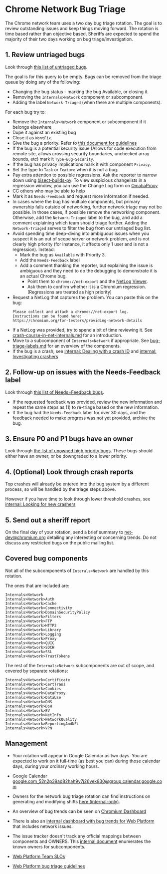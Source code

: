 # Chrome Network Bug Triage

The Chrome network team uses a two day bug triage rotation. The goal is to
review outstanding issues and keep things moving forward. The rotation is time
based rather than objective based. Sheriffs are expected to spend the majority
of their two days working on bug triage/investigation.

## 1. Review untriaged bugs

Look through [this list of untriaged
bugs](https://bugs.chromium.org/p/chromium/issues/list?sort=pri%20-stars%20-opened&q=status%3Aunconfirmed%2Cuntriaged%20-Needs%3DFeedback%20-Label%3ANetwork-Triaged%20-has:NextAction%20component%3DInternals%3ENetwork%2CInternals%3ENetwork%3ECache%2CInternals%3ENetwork%3ESSL%2CInternals%3ENetwork%3EQUIC%2CInternals%3ENetwork%3EAuth%2CInternals%3ENetwork%3EHTTP2%2CInternals%3ENetwork%3EProxy%2CInternals%3ENetwork%3ELibrary%2CInternals%3ENetwork%3ELogging%2CInternals%3ENetwork%3EConnectivity%2CInternals%3ENetwork%3EDomainSecurityPolicy%2CInternals%3ENetwork%3ETrustTokens%2CInternals%3ENetwork%3EFilters%2CInternals%3ENetwork%3EFTP%2CInternals%3ENetwork%3ESDCH).

The goal is for this query to be empty. Bugs can be removed from the triage queue
by doing any of the following:

* Changing the bug status - marking the bug Available, or closing it.
* Removing the `Internals>Network` component or subcomponent.
* Adding the label `Network-Triaged` (when there are multiple components).

For each bug try to:

* Remove the `Internals>Network` component or subcomponent if it belongs
  elsewhere
* Dupe it against an existing bug
* Close it as `WontFix`.
* Give the bug a priority. Refer to [this document for guidelines](https://docs.google.com/document/d/1JOtp1LS7suqTjMuv41jQFc7aCTR33zJKPoGjKpvVFCA)
* If the bug is a potential security issue (Allows for code execution from remote
  site, allows crossing security boundaries, unchecked array bounds, etc) mark
  it `Type-Bug-Security`.
* If the bug has privacy implications mark it with component `Privacy`.
* Set the type to `Task` or `Feature` when it is not a bug.
* Pay extra attention to possible regressions. Ask the reporter to narrow down using
  [bisect-builds-py](https://www.chromium.org/developers/bisect-builds-py). To
  view suspicious changelists in a regression window, you can use the Change Log
  form on [OmahaProxy](https://omahaproxy.appspot.com/)
* CC others who may be able to help
* Mark it as `Needs-Feedback` and request more information if needed.
* In cases where the bug has multiple components, but primary ownership falls
  outside of networking, further network triage may not be possible. In those
  cases, if possible remove the networking component. Otherwise, add the
  `Network-Triaged` label to the bug, and add a comment explaining which team
  should triage further. Adding the `Network-Triaged` serves to filter the
  bug from our untriaged bug list.
* Avoid spending time deep-diving into ambiguous issues when you suspect it is
  an out of scope server or network problem, and is not clearly high priority
  (for instance, it affects only 1 user and is not a regression).
  Instead:
  * Mark the bug as `Available` with Priority 3.
  * Add the `Needs-Feedback` label
  * Add a comment thanking the reporter, but explaining the issue is ambiguous
    and they need to do the debugging to demonstrate it is an actual Chrome bug.
    * Point them to `chrome://net-export` and the
      [NetLog Viewer](https://netlog-viewer.appspot.com/).
    * Ask them to confirm whether it is a Chromium regression. (Regressions are
      treated as high priority)
* Request a NetLog that captures the problem. You can paste this on the bug:
  ```
  Please collect and attach a chrome://net-export log.
  Instructions can be found here:
  https://chromium.org/for-testers/providing-network-details
  ```
* If a NetLog was provided, try to spend a bit of time reviewing it. See
  [crash-course-in-net-internals.md](crash-course-in-net-internals.md) for an
  introduction.
* Move to a subcomponent of `Internals>Network` if appropriate. See
  [bug-triage-labels.md](bug-triage-labels.md) for an overview of the components.
* If the bug is a crash, see [internal: Dealing with a crash
  ID](https://goto.google.com/network_triage_internal#dealing-with-a-crash-id)
and [internal: Investigating
crashers](https://goto.google.com/network_triage_internal#investigating-crashers)

## 2. Follow-up on issues with the Needs-Feedback label

Look through [this list of Needs=Feedback
bugs](https://bugs.chromium.org/p/chromium/issues/list?sort=pri%20-modified&q=Needs%3DFeedback%20component%3DInternals%3ENetwork%2CInternals%3ENetwork%3ECache%2CInternals%3ENetwork%3ESSL%2CInternals%3ENetwork%3EQUIC%2CInternals%3ENetwork%3EAuth%2CInternals%3ENetwork%3EHTTP2%2CInternals%3ENetwork%3EProxy%2CInternals%3ENetwork%3ELibrary%2CInternals%3ENetwork%3ELogging%2CInternals%3ENetwork%3EConnectivity%2CInternals%3ENetwork%3EDomainSecurityPolicy%2CInternals%3ENetwork%3ETrustTokens%2CInternals%3ENetwork%3EFilters%2CInternals%3ENetwork%3EFTP%2CInternals%3ENetwork%3ESDCH).

* If the requested feedback was provided, review the new information and repeat
  the same steps as (1) to re-triage based on the new information.
* If the bug had the `Needs-Feedback` label for over 30 days, and the
  feedback needed to make progress was not yet provided, archive the bug.

## 3. Ensure P0 and P1 bugs have an owner

Look through [the list of unowned high priority
bugs](https://bugs.chromium.org/p/chromium/issues/list?sort=pri%20-stars%20-opened&q=Pri%3A0%2C1%20-has%3Aowner%20-label%3ANetwork-Triaged%20component%3DInternals%3ENetwork%2CInternals%3ENetwork%3ECache%2CInternals%3ENetwork%3ESSL%2CInternals%3ENetwork%3EQUIC%2CInternals%3ENetwork%3EAuth%2CInternals%3ENetwork%3EHTTP2%2CInternals%3ENetwork%3EProxy%2CInternals%3ENetwork%3ELibrary%2CInternals%3ENetwork%3ELogging%2CInternals%3ENetwork%3EConnectivity%2CInternals%3ENetwork%3EDomainSecurityPolicy%2CInternals%3ENetwork%3ETrustTokens%2CInternals%3ENetwork%3EFilters%2CInternals%3ENetwork%3EFTP%2CInternals%3ENetwork%3ESDCH).
These bugs should either have an owner, or be downgraded to a lower priority.

## 4. (Optional) Look through crash reports

Top crashes will already be entered into the bug system by a different process,
so will be handled by the triage steps above.

However if you have time to look through lower threshold crashes, see
[internal: Looking for new crashers](https://goto.google.com/network_triage_internal#looking-for-new-crashers)

## 5. Send out a sheriff report

On the final day of your rotation, send a brief summary to net-dev@chromium.org
detailing any interesting or concerning trends. Do not discuss any restricted
bugs on the public mailing list.

## Covered bug components

Not all of the subcomponents of `Interals>Network` are handled by this rotation.

The ones that are included are:

```
Internals>Network
Internals>Network>Auth
Internals>Network>Cache
Internals>Network>Connectivity
Internals>Network>DomainSecurityPolicy
Internals>Network>Filters
Internals>Network>FTP
Internals>Network>HTTP2
Internals>Network>Library
Internals>Network>Logging
Internals>Network>Proxy
Internals>Network>QUIC
Internals>Network>SDCH
Internals>Network>SSL
Internals>Network>TrustTokens
```

The rest of the `Internals>Network` subcomponents are out of scope,
and covered by separate rotations:

```
Internals>Network>Certificate
Internals>Network>CertTrans
Internals>Network>Cookies
Internals>Network>DataProxy
Internals>Network>DataUse
Internals>Network>DNS
Internals>Network>DoH
Internals>Network>EV
Internals>Network>NetInfo
Internals>Network>NetworkQuality
Internals>Network>ReportingAndNEL
Internals>Network>VPN
```

## Management

* Your rotation will appear in Google Calendar as two days. You are expected to
  work on it full-time (as best you can) during those calendar days, during your
  ordinary working hours.

* Google Calendar [google.com_52n2p39ad82hah9v7j26vek830@group.calendar.google.com](https://calendar.google.com/calendar/embed?src=google.com_52n2p39ad82hah9v7j26vek830%40group.calendar.google.com&ctz=America%2FLos_Angeles)

* Owners for the network bug triage rotation can find instructions on
generating and modifying shifts
[here (internal-only)](https://goto.google.com/pflvb).

* An overview of bug trends can be seen on [Chromium
  Dashboard](https://chromiumdash.appspot.com/components/Internals/Network?project=Chromium)

* There is also an [internal dashboard with bug trends for Web
  Platform](https://goto.google.com/vufyq) that includes network issues.

* The issue tracker doesn't track any official mappings between components and
  OWNERS. This [internal document](https://goto.google.com/kojfj) enumerates
  the known owners for subcomponents.

* [Web Platform Team SLOs](https://docs.google.com/document/d/18ylPve6jd43m8B7Dil6xmS4G9MHL2_DhQon72je-O9o/edit)

* [Web Platform bug triage guidelines](https://docs.google.com/document/d/1JOtp1LS7suqTjMuv41jQFc7aCTR33zJKPoGjKpvVFCA)
